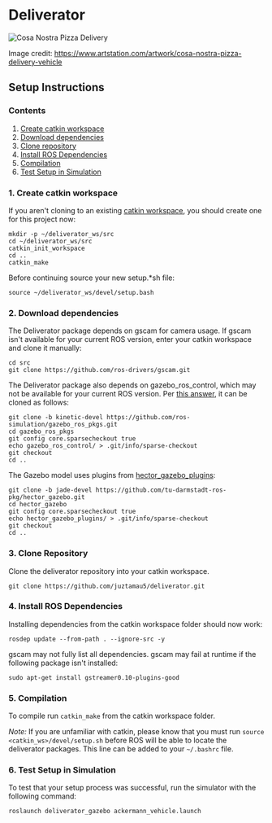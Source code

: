 # Deliverator

![Cosa Nostra Pizza Delivery](https://raw.githubusercontent.com/juztamau5/deliverator/master/Cosa_Notra_Pizza_Delivery_Vehicle_by_Igor_Sobolevsky.jpg "The Deliverator")

Image credit: https://www.artstation.com/artwork/cosa-nostra-pizza-delivery-vehicle

## Setup Instructions

### Contents
1. [Create catkin workspace](#1-create-catkin-workspace)
2. [Download dependencies](#2-download-dependencies)
3. [Clone repository](#3-clone-repository)
4. [Install ROS Dependencies](#4-install-ros-dependencies)
5. [Compilation](#5-compilation)
6. [Test Setup in Simulation](#6-test-setup-in-simulation)

### 1. Create catkin workspace

If you aren't cloning to an existing [catkin workspace](http://wiki.ros.org/catkin/workspaces), you should create one for this project now:

```shell
mkdir -p ~/deliverator_ws/src
cd ~/deliverator_ws/src
catkin_init_workspace
cd ..
catkin_make
```

Before continuing source your new setup.*sh file:

```shell
source ~/deliverator_ws/devel/setup.bash
```

### 2. Download dependencies

The Deliverator package depends on gscam for camera usage. If gscam isn't available for your current ROS version, enter your catkin workspace and clone it manually:

```shell
cd src
git clone https://github.com/ros-drivers/gscam.git
```

The Deliverator package also depends on gazebo_ros_control, which may not be available for your current ROS version. Per [this answer](http://answers.ros.org/question/235846/did-ros-kinetic-gazebo-ros-control-package-release/), it can be cloned as follows:

```shell
git clone -b kinetic-devel https://github.com/ros-simulation/gazebo_ros_pkgs.git
cd gazebo_ros_pkgs
git config core.sparsecheckout true
echo gazebo_ros_control/ > .git/info/sparse-checkout
git checkout
cd ..
```

The Gazebo model uses plugins from [hector_gazebo_plugins](http://wiki.ros.org/hector_gazebo_plugins):

```shell
git clone -b jade-devel https://github.com/tu-darmstadt-ros-pkg/hector_gazebo.git
cd hector_gazebo
git config core.sparsecheckout true
echo hector_gazebo_plugins/ > .git/info/sparse-checkout
git checkout
cd ..
```

### 3. Clone Repository

Clone the deliverator repository into your catkin workspace.

```shell
git clone https://github.com/juztamau5/deliverator.git
```

### 4. Install ROS Dependencies

Installing dependencies from the catkin workspace folder should now work:

```shell
rosdep update --from-path . --ignore-src -y
```

gscam may not fully list all dependencies. gscam may fail at runtime if the following package isn't installed:

```shell
sudo apt-get install gstreamer0.10-plugins-good
```

### 5. Compilation

To compile run `catkin_make` from the catkin workspace folder.

_Note:_ If you are unfamiliar with catkin, please know that you must run `source <catkin_ws>/devel/setup.sh` before ROS will be able to locate the deliverator packages. This line can be added to your `~/.bashrc` file.

### 6. Test Setup in Simulation

To test that your setup process was successful, run the simulator with the following command:

```shell
roslaunch deliverator_gazebo ackermann_vehicle.launch
```
